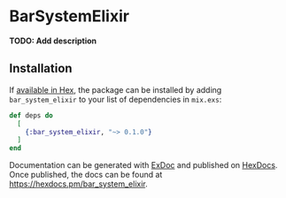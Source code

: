 # BarSystemElixir

**TODO: Add description**

## Installation

If [available in Hex](https://hex.pm/docs/publish), the package can be installed
by adding `bar_system_elixir` to your list of dependencies in `mix.exs`:

```elixir
def deps do
  [
    {:bar_system_elixir, "~> 0.1.0"}
  ]
end
```

Documentation can be generated with [ExDoc](https://github.com/elixir-lang/ex_doc)
and published on [HexDocs](https://hexdocs.pm). Once published, the docs can
be found at <https://hexdocs.pm/bar_system_elixir>.

